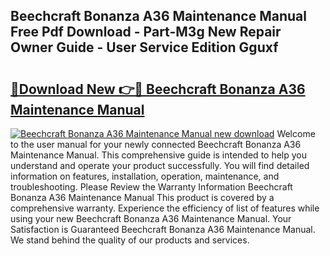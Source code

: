 ## Beechcraft Bonanza A36 Maintenance Manual Free Pdf Download - Part-M3g New Repair Owner Guide - User Service Edition Gguxf

# <h2><a href="http://bc11483.oget.top/?id=Beechcraft+Bonanza+A36+Maintenance+Manual">🔗Download New 👉🔴 Beechcraft Bonanza A36 Maintenance Manual</a></h2>

[![Beechcraft Bonanza A36 Maintenance Manual new download](https://i.imgur.com/5g1atiW.png)](http://bc11483.oget.top/?id=Beechcraft+Bonanza+A36+Maintenance+Manual)
Welcome to the user manual for your newly connected Beechcraft Bonanza A36 Maintenance Manual. This comprehensive guide is intended to help you understand and operate your product successfully. You will find detailed information on features, installation, operation, maintenance, and troubleshooting. Please Review the Warranty Information Beechcraft Bonanza A36 Maintenance Manual This product is covered by a comprehensive warranty. Experience the efficiency of list of features while using your new Beechcraft Bonanza A36 Maintenance Manual. Your Satisfaction is Guaranteed Beechcraft Bonanza A36 Maintenance Manual. We stand behind the quality of our products and services.
